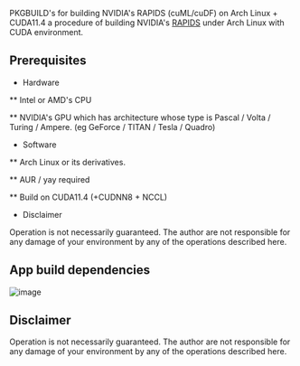 PKGBUILD's for building NVIDIA's RAPIDS (cuML/cuDF) on Arch Linux + CUDA11.4
a  procedure of building NVIDIA's [RAPIDS](https://rapids.ai/) under Arch Linux with CUDA environment.

## Prerequisites
* Hardware

** Intel or AMD's CPU

** NVIDIA's GPU which has architecture whose type is Pascal / Volta / Turing / Ampere. (eg GeForce / TITAN / Tesla / Quadro)

* Software

** Arch Linux or its derivatives.

** AUR / yay required

** Build on CUDA11.4 (+CUDNN8 + NCCL)

* Disclaimer

Operation is not necessarily guaranteed. The author are not responsible for any damage of your environment by any of the operations described here.



## App build dependencies

![image](https://user-images.githubusercontent.com/22126980/130356735-4d413009-9395-41af-be87-bf36665439aa.png)


## Disclaimer

Operation is not necessarily guaranteed. The author are not responsible for any damage of your environment by any of the operations described here.


